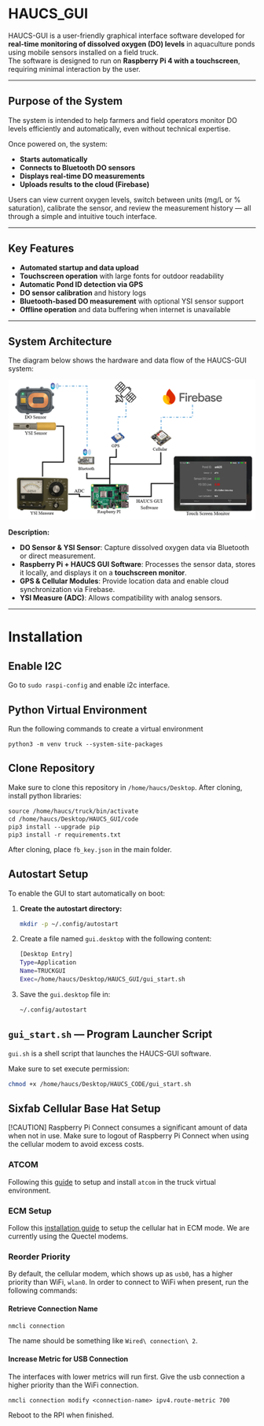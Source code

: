 # HAUCS_GUI

HAUCS-GUI is a user-friendly graphical interface software developed for **real-time monitoring of dissolved oxygen (DO) levels** in aquaculture ponds using mobile sensors installed on a field truck.  
The software is designed to run on **Raspberry Pi 4 with a touchscreen**, requiring minimal interaction by the user.

---

## Purpose of the System
The system is intended to help farmers and field operators monitor DO levels efficiently and automatically, even without technical expertise.

Once powered on, the system:
- **Starts automatically**
- **Connects to Bluetooth DO sensors**
- **Displays real-time DO measurements**
- **Uploads results to the cloud (Firebase)**

Users can view current oxygen levels, switch between units (mg/L or % saturation), calibrate the sensor, and review the measurement history — all through a simple and intuitive touch interface.

---

## Key Features
- **Automated startup and data upload**
- **Touchscreen operation** with large fonts for outdoor readability
- **Automatic Pond ID detection via GPS**
- **DO sensor calibration** and history logs
- **Bluetooth-based DO measurement** with optional YSI sensor support
- **Offline operation** and data buffering when internet is unavailable

---

## System Architecture
The diagram below shows the hardware and data flow of the HAUCS-GUI system:

![System Architecture](architecture.png)

**Description:**
- **DO Sensor & YSI Sensor**: Capture dissolved oxygen data via Bluetooth or direct measurement.
- **Raspberry Pi + HAUCS GUI Software**: Processes the sensor data, stores it locally, and displays it on a **touchscreen monitor**.
- **GPS & Cellular Modules**: Provide location data and enable cloud synchronization via Firebase.
- **YSI Measure (ADC)**: Allows compatibility with analog sensors.

---
# Installation

## Enable I2C
Go to `sudo raspi-config` and enable i2c interface.

## Python Virtual Environment
Run the following commands to create a virtual environment
```
python3 -m venv truck --system-site-packages
```

## Clone Repository
Make sure to clone this repository in `/home/haucs/Desktop`. After cloning, install python libraries:

```
source /home/haucs/truck/bin/activate
cd /home/haucs/Desktop/HAUCS_GUI/code
pip3 install --upgrade pip
pip3 install -r requirements.txt
```
After cloning, place `fb_key.json` in the main folder. 

## Autostart Setup
To enable the GUI to start automatically on boot:

1. **Create the autostart directory:**
   ```bash
   mkdir -p ~/.config/autostart
   ```
2. Create a file named `gui.desktop` with the following content:
   ```bash
   [Desktop Entry]
   Type=Application
   Name=TRUCKGUI
   Exec=/home/haucs/Desktop/HAUCS_GUI/gui_start.sh
   ```
3. Save the `gui.desktop` file in:
   ```bash
   ~/.config/autostart
   ```

## `gui_start.sh` — Program Launcher Script
`gui.sh` is a shell script that launches the HAUCS-GUI software.

Make sure to set execute permission:
```bash
chmod +x /home/haucs/Desktop/HAUCS_CODE/gui_start.sh
```

## Sixfab Cellular Base Hat Setup

[!CAUTION]
Raspberry Pi Connect consumes a significant amount of data when not in use. Make sure to logout of Raspberry Pi Connect when using the cellular modem to avoid excess costs. 

### ATCOM

Following this [guide](https://docs.sixfab.com/page/sending-at-commands) to setup and install `atcom` in the truck virtual environment.

### ECM Setup

Follow this [installation guide](https://docs.sixfab.com/page/cellular-internet-connection-in-ecm-mode) to setup the cellular hat in ECM mode. We are currently using the Quectel modems. 

### Reorder Priority

By default, the cellular modem, which shows up as `usb0`, has a higher priority than WiFi, `wlan0`. In order to connect to WiFi when present, run the following commands:

#### Retrieve Connection Name
```
nmcli connection
```
The name should be something like `Wired\ connection\ 2`.
#### Increase Metric for USB Connection
The interfaces with lower metrics will run first. Give the usb connection a higher priority than the WiFi connection. 
```
nmcli connection modify <connection-name> ipv4.route-metric 700
```
Reboot to the RPI when finished.
